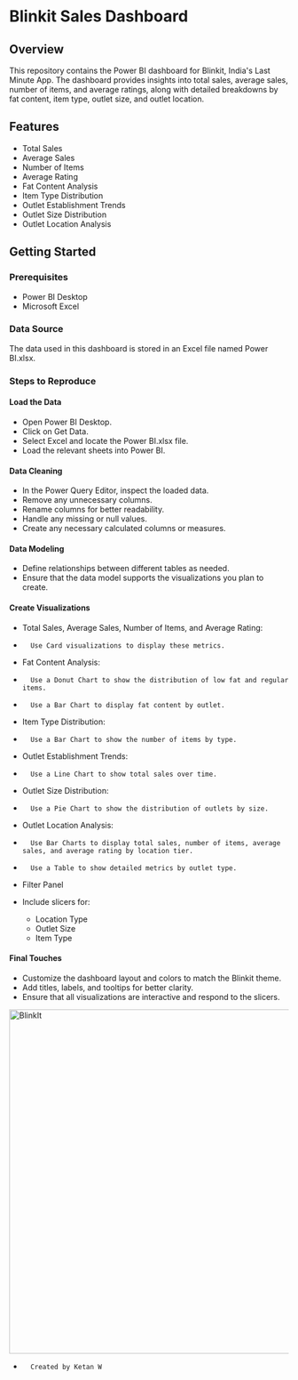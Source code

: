 # Blinkit Sales Dashboard

## Overview
This repository contains the Power BI dashboard for Blinkit, India's Last Minute App. The dashboard provides insights into total sales, average sales, number of items, and average ratings, along with detailed breakdowns by fat content, item type, outlet size, and outlet location.

## Features
- Total Sales
- Average Sales
- Number of Items
- Average Rating
- Fat Content Analysis
- Item Type Distribution
- Outlet Establishment Trends
- Outlet Size Distribution
- Outlet Location Analysis

## Getting Started
### Prerequisites
- Power BI Desktop
- Microsoft Excel
### Data Source
The data used in this dashboard is stored in an Excel file named Power BI.xlsx.

### Steps to Reproduce
#### Load the Data
- Open Power BI Desktop.
- Click on Get Data.
- Select Excel and locate the Power BI.xlsx file.
- Load the relevant sheets into Power BI.
#### Data Cleaning
- In the Power Query Editor, inspect the loaded data.
- Remove any unnecessary columns.
- Rename columns for better readability.
- Handle any missing or null values.
- Create any necessary calculated columns or measures.
#### Data Modeling
- Define relationships between different tables as needed.
- Ensure that the data model supports the visualizations you plan to create.
#### Create Visualizations
- Total Sales, Average Sales, Number of Items, and Average Rating:
-       Use Card visualizations to display these metrics.
- Fat Content Analysis:
-       Use a Donut Chart to show the distribution of low fat and regular items.
-       Use a Bar Chart to display fat content by outlet.
- Item Type Distribution:
-       Use a Bar Chart to show the number of items by type.
- Outlet Establishment Trends:
-       Use a Line Chart to show total sales over time.
- Outlet Size Distribution:
-       Use a Pie Chart to show the distribution of outlets by size.
- Outlet Location Analysis:
-       Use Bar Charts to display total sales, number of items, average sales, and average rating by location tier.
-       Use a Table to show detailed metrics by outlet type.
- Filter Panel
- Include slicers for:

    - Location Type
    - Outlet Size
    - Item Type
#### Final Touches
- Customize the dashboard layout and colors to match the Blinkit theme.
- Add titles, labels, and tooltips for better clarity.
- Ensure that all visualizations are interactive and respond to the slicers.

<img width="619" alt="BlinkIt" src="https://github.com/user-attachments/assets/30511423-fc71-48bd-b54c-cb48eb6e7eb5">



-       Created by Ketan W
